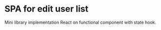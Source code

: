 # SPA for edit user list
Mini library implementation React on functional component with state hook.
